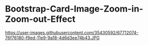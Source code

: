# Bootstrap-Card-Image-Zoom-in-Zoom-out-Effect
https://user-images.githubusercontent.com/35430592/67712074-76f76180-f9ed-11e9-9a18-4d6d3ee74b43.JPG
